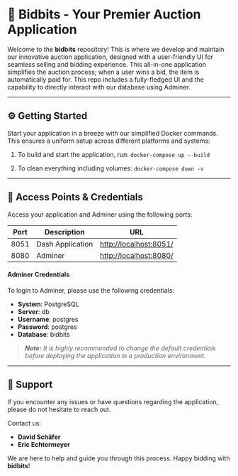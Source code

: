# 🚀 Bidbits - Your Premier Auction Application

Welcome to the **bidbits** repository! This is where we develop and maintain our innovative auction application, designed with a user-friendly UI for seamless selling and bidding experience. This all-in-one application simplifies the auction process; when a user wins a bid, the item is automatically paid for. This repo includes a fully-fledged UI and the capability to directly interact with our database using Adminer.

---

## ⚙️ Getting Started

Start your application in a breeze with our simplified Docker commands. This ensures a uniform setup across different platforms and systems:

1. To build and start the application, run: `docker-compose up --build`

2. To clean everything including volumes: `docker-compose down -v`

---

## 🚪 Access Points & Credentials

Access your application and Adminer using the following ports:

| Port | Description      | URL                                              |
| ---- | ---------------- | ------------------------------------------------ |
| 8051 | Dash Application | [http://localhost:8051/](http://localhost:8051/) |
| 8080 | Adminer          | [http://localhost:8080/](http://localhost:8080/) |

#### Adminer Credentials

To login to Adminer, please use the following credentials:

- **System**: PostgreSQL
- **Server**: db
- **Username**: postgres
- **Password**: postgres
- **Database**: bidbits

> _**Note:** It is highly recommended to change the default credentials before deploying the application in a production environment._

---

## 🙌 Support

If you encounter any issues or have questions regarding the application, please do not hesitate to reach out.

Contact us:

- **David Schäfer**
- **Eric Echtermeyer**

We are here to help and guide you through this process. Happy bidding with **bidbits**!
